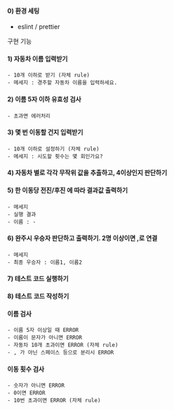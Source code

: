 #### 0) 환경 세팅

- eslint / prettier

구현 기능

#### 1) 자동차 이름 입력받기

    - 10개 이하로 받기 (자체 rule)
    - 메세지 : 경주할 자동차 이름을 입력하세요.

#### 2) 이름 5자 이하 유효성 검사

    - 초과면 에러처리  

#### 3) 몇 번 이동할 건지 입력받기

    - 10개 이하로 설정하기 (자체 rule)
    - 메세지 : 시도할 횟수는 몇 회인가요?

#### 4) 자동차 별로 각각 무작위 값을 추출하고, 4이상인지 판단하기

#### 5) 한 이동당 전진/후진 에 따라 결과값 출력하기

    - 메세지
    - 실행 결과 
    - 이름 : -

#### 6) 완주시 우승자 판단하고 출력하기. 2명 이상이면 ,로 연결

    - 메세지
    - 최종 우승자 : 이름1, 이름2

#### 7) 테스트 코드 실행하기

#### 8) 테스트 코드 작성하기

#### 이름 검사

    - 이름 5자 이상일 때 ERROR
    - 이름이 문자가 아니면 ERROR
    - 자동차 10개 초과이면 ERROR (자체 rule)
    - , 가 아닌 스페이스 등으로 분리시 ERROR

#### 이동 횟수 검사

    - 숫자가 아니면 ERROR
    - 0이면 ERROR
    - 10번 초과이면 ERROR (자체 rule)

